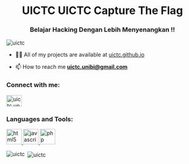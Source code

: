 <h1 align="center">UICTC UICTC Capture The Flag</h1>
<h3 align="center">Belajar Hacking Dengan Lebih Menyenangkan !!</h3>

<p align="left"> <img src="https://komarev.com/ghpvc/?username=uictc" alt="uictc" /> </p>

- 👨‍💻 All of my projects are available at [uictc.github.io](uictc.github.io)

- 📫 How to reach me **uictc.unibi@gmail.com**

<p align="left">
<h3 align="left">Connect with me:</h3>
<a href="https://instagram.com/uictc.unibi" target="blank"><img align="center" src="https://cdn.jsdelivr.net/npm/simple-icons@3.0.1/icons/instagram.svg" alt="uictc.unibi" height="30" width="40" /></a>
</p>

<h3 align="left">Languages and Tools:</h3>
<p align="left"> <a href="https://www.w3.org/html/" target="_blank"> <img src="https://devicons.github.io/devicon/devicon.git/icons/html5/html5-original-wordmark.svg" alt="html5" width="40" height="40"/> </a> <a href="https://developer.mozilla.org/en-US/docs/Web/JavaScript" target="_blank"> <img src="https://devicons.github.io/devicon/devicon.git/icons/javascript/javascript-original.svg" alt="javascript" width="40" height="40"/> </a> <a href="https://www.php.net" target="_blank"> <img src="https://devicons.github.io/devicon/devicon.git/icons/php/php-original.svg" alt="php" width="40" height="40"/> </a> </p>

<p><img align="left" src="https://github-readme-stats.vercel.app/api/top-langs/?username=uictc&layout=compact" alt="uictc" /></p>

<p>&nbsp;<img align="center" src="https://github-readme-stats.vercel.app/api?username=uictc&show_icons=true" alt="uictc" /></p>
